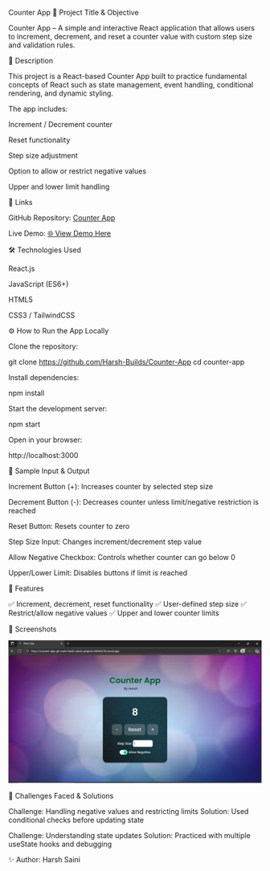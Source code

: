 Counter App
📌 Project Title & Objective

Counter App – A simple and interactive React application that allows users to increment, decrement, and reset a counter value with custom step size and validation rules.

📄 Description

This project is a React-based Counter App built to practice fundamental concepts of React such as state management, event handling, conditional rendering, and dynamic styling.

The app includes:

Increment / Decrement counter

Reset functionality

Step size adjustment

Option to allow or restrict negative values

Upper and lower limit handling


🔗 Links

GitHub Repository: [Counter App](https://github.com/Harsh-Builds/Counter-App)

Live Demo: [🌐 View Demo Here](https://counter-app-git-main-harsh-sainis-projects-b834cb1b.vercel.app/)

🛠 Technologies Used

React.js

JavaScript (ES6+)

HTML5

CSS3 / TailwindCSS

⚙️ How to Run the App Locally

Clone the repository:

git clone https://github.com/Harsh-Builds/Counter-App
cd counter-app


Install dependencies:

npm install


Start the development server:

npm start


Open in your browser:

http://localhost:3000

🧪 Sample Input & Output

Increment Button (+): Increases counter by selected step size

Decrement Button (-): Decreases counter unless limit/negative restriction is reached

Reset Button: Resets counter to zero

Step Size Input: Changes increment/decrement step value

Allow Negative Checkbox: Controls whether counter can go below 0

Upper/Lower Limit: Disables buttons if limit is reached


🔧 Features

✅ Increment, decrement, reset functionality
✅ User-defined step size
✅ Restrict/allow negative values
✅ Upper and lower counter limits


📸 Screenshots

![Counter App Image](image.png)


🧩 Challenges Faced & Solutions

Challenge: Handling negative values and restricting limits
Solution: Used conditional checks before updating state

Challenge: Understanding state updates
Solution: Practiced with multiple useState hooks and debugging

✨ Author: Harsh Saini